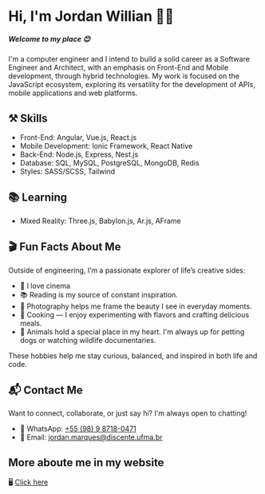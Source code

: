 # Hi, I'm Jordan Willian 🧑‍💻
##### Welcome to my place 😊

I'm a computer engineer and I intend to build a solid career as a Software Engineer and Architect, with an emphasis on Front-End and Mobile development, through hybrid technologies. My work is focused on the JavaScript ecosystem, exploring its versatility for the development of APIs, mobile applications and web platforms.  

## ⚒️ Skills
- Front-End: Angular, Vue.js, React.js
- Mobile Development: Ionic Framework, React Native
- Back-End: Node.js, Express, Nest.js
- Database: SQL, MySQL, PostgreSQL, MongoDB, Redis
- Styles: SASS/SCSS, Tailwind

## 📚 Learning
- Mixed Reality: Three.js, Babylon.js, Ar.js, AFrame

## 🎬 Fun Facts About Me

Outside of engineering, I’m a passionate explorer of life’s creative sides:

- 🎥 I love cinema
- 📚 Reading is my source of constant inspiration.
- 📸 Photography helps me frame the beauty I see in everyday moments.
- 🍳 Cooking — I enjoy experimenting with flavors and crafting delicious meals.
- 🐾 Animals hold a special place in my heart. I'm always up for petting dogs or watching wildlife documentaries.

These hobbies help me stay curious, balanced, and inspired in both life and code.

## 📬 Contact Me

Want to connect, collaborate, or just say hi? I'm always open to chatting!

- 📱 WhatsApp: [ +55 (98) 9 8718-0471 ](https://wa.me/5598987180471)
- 📧 Email: [jordan.marques@discente.ufma.br](mailto:jordan.marques@discente.ufma.br)

## More aboute me in my website

🖥️ [Click here](https://jordan-will.github.io/jordan-will/)
